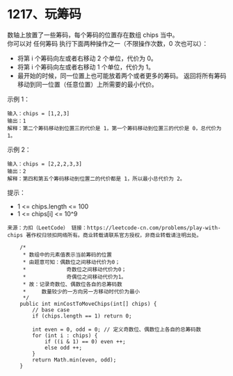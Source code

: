 1217、玩筹码
===

数轴上放置了一些筹码，每个筹码的位置存在数组 chips 当中。<br>
你可以对 任何筹码 执行下面两种操作之一（不限操作次数，0 次也可以）：<br>
* 将第 i 个筹码向左或者右移动 2 个单位，代价为 0。
* 将第 i 个筹码向左或者右移动 1 个单位，代价为 1。
* 最开始的时候，同一位置上也可能放着两个或者更多的筹码。
返回将所有筹码移动到同一位置（任意位置）上所需要的最小代价。<br>

示例 1：<br>
```
输入：chips = [1,2,3]
输出：1
解释：第二个筹码移动到位置三的代价是 1，第一个筹码移动到位置三的代价是 0，总代价为 1。
```
示例 2：<br>
```
输入：chips = [2,2,2,3,3]
输出：2
解释：第四和第五个筹码移动到位置二的代价都是 1，所以最小总代价为 2。
```
提示：<br>
* 1 <= chips.length <= 100
* 1 <= chips[i] <= 10^9

``
来源：力扣（LeetCode）
链接：https://leetcode-cn.com/problems/play-with-chips
著作权归领扣网络所有。商业转载请联系官方授权，非商业转载请注明出处。
``

```
    /*
     * 数组中的元素值表示当前筹码的位置
     * 由题意可知：偶数位之间移动代价为0；
     *             奇数位之间移动代价为0；
     *             奇偶位之间移动代价为1。
     * 故：记录奇数位、偶数位各自的总筹码数
     *     数量较少的一方向另一方移动时代价为最小
     */
    public int minCostToMoveChips(int[] chips) {
        // base case
        if (chips.length == 1) return 0;

        int even = 0, odd = 0; // 定义奇数位、偶数位上各自的总筹码数
        for (int i : chips) {
            if ((i & 1) == 0) even ++;
            else odd ++;
        }
        return Math.min(even, odd);
    }
```
